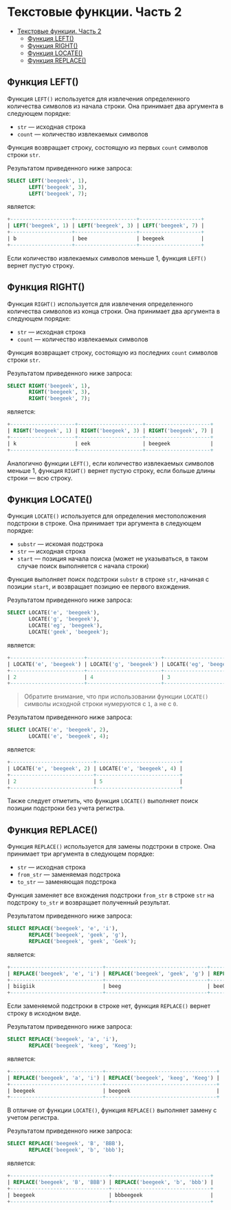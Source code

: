 # Текстовые функции. Часть 2

- [Текстовые функции. Часть 2](#текстовые-функции-часть-2)
  - [Функция LEFT()](#функция-left)
  - [Функция RIGHT()](#функция-right)
  - [Функция LOCATE()](#функция-locate)
  - [Функция REPLACE()](#функция-replace)

## Функция LEFT()

Функция `LEFT()` используется для извлечения определенного количества символов из начала строки. Она принимает два аргумента в следующем порядке:

- `str` — исходная строка
- `count` — количество извлекаемых символов

Функция возвращает строку, состоящую из первых `count` символов строки `str`.

Результатом приведенного ниже запроса:

```sql
SELECT LEFT('beegeek', 1),
       LEFT('beegeek', 3),
       LEFT('beegeek', 7);
```

является:

```sql
+--------------------+--------------------+--------------------+
| LEFT('beegeek', 1) | LEFT('beegeek', 3) | LEFT('beegeek', 7) |
+--------------------+--------------------+--------------------+
| b                  | bee                | beegeek            |
+--------------------+--------------------+--------------------+
```

Если количество извлекаемых символов меньше 1, функция `LEFT()` вернет пустую строку.

## Функция RIGHT()

Функция `RIGHT()` используется для извлечения определенного количества символов из конца строки. Она принимает два аргумента в следующем порядке:

- `str` — исходная строка
- `count` — количество извлекаемых символов

Функция возвращает строку, состоящую из последних `count` символов строки `str`.

Результатом приведенного ниже запроса:

```sql
SELECT RIGHT('beegeek', 1),
       RIGHT('beegeek', 3),
       RIGHT('beegeek', 7);
```

является:

```sql
+---------------------+---------------------+---------------------+
| RIGHT('beegeek', 1) | RIGHT('beegeek', 3) | RIGHT('beegeek', 7) |
+---------------------+---------------------+---------------------+
| k                   | eek                 | beegeek             |
+---------------------+---------------------+---------------------+
```

Аналогично функции `LEFT()`, если количество извлекаемых символов меньше 1, функция `RIGHT()` вернет пустую строку, если больше длины строки — всю строку.

## Функция LOCATE()

Функция `LOCATE()` используется для определения местоположения подстроки в строке. Она принимает три аргумента в следующем порядке:

- `substr` — искомая подстрока
- `str` — исходная строка
- `start` — позиция начала поиска (может не указываться, в таком случае поиск выполняется с начала строки)

Функция выполняет поиск подстроки `substr` в строке `str`, начиная с позиции `start`, и возвращает позицию ее первого вхождения.

Результатом приведенного ниже запроса:

```sql
SELECT LOCATE('e', 'beegeek'),
       LOCATE('g', 'beegeek'),
       LOCATE('eg', 'beegeek'),
       LOCATE('geek', 'beegeek');
```

является:

```sql
+------------------------+------------------------+-------------------------+---------------------------+
| LOCATE('e', 'beegeek') | LOCATE('g', 'beegeek') | LOCATE('eg', 'beegeek') | LOCATE('geek', 'beegeek') |
+------------------------+------------------------+-------------------------+---------------------------+
| 2                      | 4                      | 3                       | 4                         |
+------------------------+------------------------+-------------------------+---------------------------+
```

> Обратите внимание, что при использовании функции `LOCATE()` символы исходной строки нумеруются с `1`, а не с `0`.

Результатом приведенного ниже запроса:

```sql
SELECT LOCATE('e', 'beegeek', 2),
       LOCATE('e', 'beegeek', 4);
```

является:

```sql
+---------------------------+---------------------------+
| LOCATE('e', 'beegeek', 2) | LOCATE('e', 'beegeek', 4) |
+---------------------------+---------------------------+
| 2                         | 5                         |
+---------------------------+---------------------------+
```

Также следует отметить, что функция `LOCATE()` выполняет поиск позиции подстроки без учета регистра.

## Функция REPLACE()

Функция `REPLACE()` используется для замены подстроки в строке. Она принимает три аргумента в следующем порядке:

- `str` — исходная строка
- `from_str` — заменяемая подстрока
- `to_str` — заменяющая подстрока

Функция заменяет все вхождения подстроки `from_str` в строке `str` на подстроку `to_str` и возвращает полученный результат.

Результатом приведенного ниже запроса:

```sql
SELECT REPLACE('beegeek', 'e', 'i'),
       REPLACE('beegeek', 'geek', 'g'),
       REPLACE('beegeek', 'geek', 'Geek');
```

является:

```sql
+------------------------------+---------------------------------+------------------------------------+
| REPLACE('beegeek', 'e', 'i') | REPLACE('beegeek', 'geek', 'g') | REPLACE('beegeek', 'geek', 'Geek') |
+------------------------------+---------------------------------+------------------------------------+
| biigiik                      | beeg                            | beeGeek                            |
+------------------------------+---------------------------------+------------------------------------+
```

Если заменяемой подстроки в строке нет, функция `REPLACE()` вернет строку в исходном виде.

Результатом приведенного ниже запроса:

```sql
SELECT REPLACE('beegeek', 'a', 'i'),
       REPLACE('beegeek', 'keeg', 'Keeg');
```

является:

```sql
+------------------------------+------------------------------------+
| REPLACE('beegeek', 'a', 'i') | REPLACE('beegeek', 'keeg', 'Keeg') |
+------------------------------+------------------------------------+
| beegeek                      | beegeek                            |
+------------------------------+------------------------------------+
```

В отличие от функции `LOCATE()`, функция `REPLACE()` выполняет замену с учетом регистра.

Результатом приведенного ниже запроса:

```sql
SELECT REPLACE('beegeek', 'B', 'BBB'),
       REPLACE('beegeek', 'b', 'bbb');
```

является:

```sql
+--------------------------------+--------------------------------+
| REPLACE('beegeek', 'B', 'BBB') | REPLACE('beegeek', 'b', 'bbb') |
+--------------------------------+--------------------------------+
| beegeek                        | bbbeegeek                      |
+--------------------------------+--------------------------------+
```
